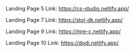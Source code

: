 Landing Page 5 Link:
https://cs-studio.netlify.app/

Landing Page 7 Link:
https://stol-dk.netlify.app/

Landing Page 9 Link:
https://mre-c.netlify.app/

Landing Page 10 Link:
https://dodi.netlify.app/
